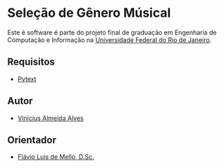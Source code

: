 # Seleção de Gênero Músical
Este é software é parte do projeto final de graduação em Engenharia de Computação e Informação na [Universidade Federal do Rio de Janeiro](http://www.poli.ufrj.br/).


## Requisitos

- [Pytext](https://github.com/facebookresearch/pytext)


##  Autor
- [Vinicius Almeida Alves](https://github.com/vinicius-alves)

## Orientador
- [Flávio Luis de Mello, D.Sc.](http://www.del.ufrj.br/~fmello) 
